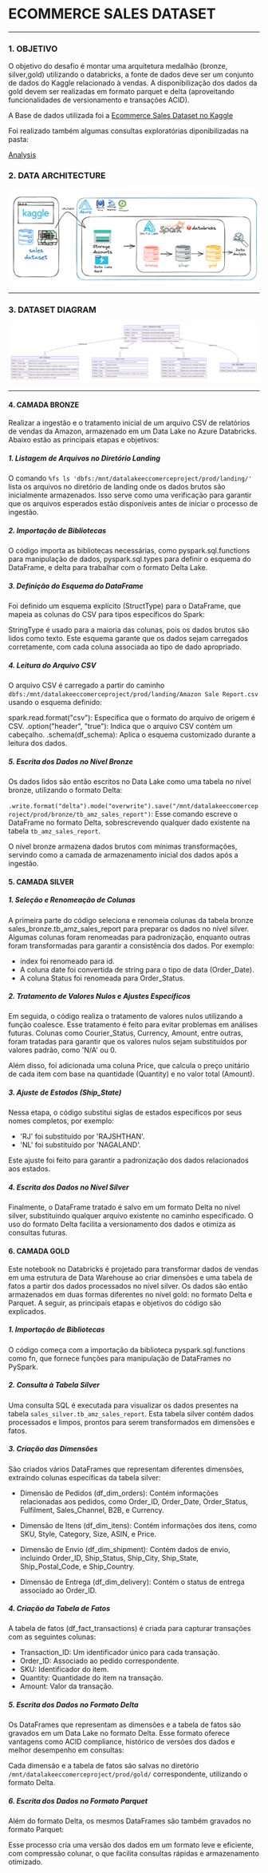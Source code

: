 # ECOMMERCE SALES DATASET
<hr>

### 1. OBJETIVO
O objetivo do desafio é montar uma arquitetura medalhão (bronze, silver,gold) utilizando o databricks, a fonte de dados deve ser um conjunto de dados do Kaggle relacionado à vendas. A disponibilização dos dados da gold devem ser realizadas em formato parquet e delta (aproveitando funcionalidades de versionamento e transações ACID).

A Base de dados utilizada foi a [Ecommerce Sales Dataset no Kaggle](https://www.kaggle.com/datasets/thedevastator/unlock-profits-with-e-commerce-sales-data)

Foi realizado também algumas consultas exploratórias diponibilizadas na pasta:

[Analysis](04.analysis/)</p>


### 2. DATA ARCHITECTURE

![Project Architecture](06.img/Arquitetura_Ecommerce_Sales_Dataset.png)

<hr>

### 3. DATASET DIAGRAM

![Project Architecture](06.img/Ecommerce_Sales_Dataset_Diagram.png)

<hr>

#### 4. CAMADA BRONZE
Realizar a ingestão e o tratamento inicial de um arquivo CSV de relatórios de vendas da Amazon, armazenado em um Data Lake no Azure Databricks. Abaixo estão as principais etapas e objetivos:

##### 1. Listagem de Arquivos no Diretório Landing
O comando `%fs ls 'dbfs:/mnt/datalakeeccomerceproject/prod/landing/'` lista os arquivos no diretório de landing onde os dados brutos são inicialmente armazenados. Isso serve como uma verificação para garantir que os arquivos esperados estão disponíveis antes de iniciar o processo de ingestão.

##### 2. Importação de Bibliotecas
O código importa as bibliotecas necessárias, como pyspark.sql.functions para manipulação de dados, pyspark.sql.types para definir o esquema do DataFrame, e delta para trabalhar com o formato Delta Lake.

##### 3. Definição do Esquema do DataFrame
Foi definido um esquema explícito (StructType) para o DataFrame, que mapeia as colunas do CSV para tipos específicos do Spark:

StringType é usado para a maioria das colunas, pois os dados brutos são lidos como texto.
Este esquema garante que os dados sejam carregados corretamente, com cada coluna associada ao tipo de dado apropriado.

##### 4. Leitura do Arquivo CSV
O arquivo CSV é carregado a partir do caminho `dbfs:/mnt/datalakeeccomerceproject/prod/landing/Amazon Sale Report.csv` usando o esquema definido:

spark.read.format("csv"): Especifica que o formato do arquivo de origem é CSV.
.option("header", "true"): Indica que o arquivo CSV contém um cabeçalho.
.schema(df_schema): Aplica o esquema customizado durante a leitura dos dados.

##### 5. Escrita dos Dados no Nível Bronze
Os dados lidos são então escritos no Data Lake como uma tabela no nível bronze, utilizando o formato Delta:

`.write.format("delta").mode("overwrite").save("/mnt/datalakeeccomerceproject/prod/bronze/tb_amz_sales_report")`: Esse comando escreve o DataFrame no formato Delta, sobrescrevendo qualquer dado existente na tabela `tb_amz_sales_report`.

O nível bronze armazena dados brutos com mínimas transformações, servindo como a camada de armazenamento inicial dos dados após a ingestão.

#### 5. CAMADA SILVER

##### 1. Seleção e Renomeação de Colunas
A primeira parte do código seleciona e renomeia colunas da tabela bronze sales_bronze.tb_amz_sales_report para preparar os dados no nível silver. Algumas colunas foram renomeadas para padronização, enquanto outras foram transformadas para garantir a consistência dos dados. Por exemplo:

- index foi renomeado para id.
- A coluna date foi convertida de string para o tipo de data (Order_Date).
- A coluna Status foi renomeada para Order_Status.

##### 2. Tratamento de Valores Nulos e Ajustes Específicos
Em seguida, o código realiza o tratamento de valores nulos utilizando a função coalesce. Esse tratamento é feito para evitar problemas em análises futuras. Colunas como Courier_Status, Currency, Amount, entre outras, foram tratadas para garantir que os valores nulos sejam substituídos por valores padrão, como 'N/A' ou 0.

Além disso, foi adicionada uma coluna Price, que calcula o preço unitário de cada item com base na quantidade (Quantity) e no valor total (Amount).

##### 3. Ajuste de Estados (Ship_State)
Nessa etapa, o código substitui siglas de estados específicos por seus nomes completos, por exemplo:

- 'RJ' foi substituído por 'RAJSHTHAN'.
- 'NL' foi substituído por 'NAGALAND'.

Este ajuste foi feito para garantir a padronização dos dados relacionados aos estados.

##### 4. Escrita dos Dados no Nível Silver
Finalmente, o DataFrame tratado é salvo em um formato Delta no nível silver, substituindo qualquer arquivo existente no caminho especificado. O uso do formato Delta facilita a versionamento dos dados e otimiza as consultas futuras.

#### 6. CAMADA GOLD 

Este notebook no Databricks é projetado para transformar dados de vendas em uma estrutura de Data Warehouse ao criar dimensões e uma tabela de fatos a partir dos dados processados no nível silver. Os dados são então armazenados em duas formas diferentes no nível gold: no formato Delta e Parquet. A seguir, as principais etapas e objetivos do código são explicados.

##### 1. Importação de Bibliotecas
O código começa com a importação da biblioteca pyspark.sql.functions como fn, que fornece funções para manipulação de DataFrames no PySpark.

##### 2. Consulta à Tabela Silver
Uma consulta SQL é executada para visualizar os dados presentes na tabela `sales_silver.tb_amz_sales_report`. Esta tabela silver contém dados processados e limpos, prontos para serem transformados em dimensões e fatos.

##### 3. Criação das Dimensões
São criados vários DataFrames que representam diferentes dimensões, extraindo colunas específicas da tabela silver:

- Dimensão de Pedidos (df_dim_orders): Contém informações relacionadas aos pedidos, como Order_ID, Order_Date, Order_Status, Fulfilment, Sales_Channel, B2B, e Currency.

- Dimensão de Itens (df_dim_itens): Contém informações dos itens, como SKU, Style, Category, Size, ASIN, e Price.

- Dimensão de Envio (df_dim_shipment): Contém dados de envio, incluindo Order_ID, Ship_Status, Ship_City, Ship_State, Ship_Postal_Code, e Ship_Country.

- Dimensão de Entrega (df_dim_delivery): Contém o status de entrega associado ao Order_ID.

##### 4. Criação da Tabela de Fatos
A tabela de fatos (df_fact_transactions) é criada para capturar transações com as seguintes colunas:

- Transaction_ID: Um identificador único para cada transação.
- Order_ID: Associado ao pedido correspondente.
- SKU: Identificador do item.
- Quantity: Quantidade do item na transação.
- Amount: Valor da transação.

##### 5. Escrita dos Dados no Formato Delta
Os DataFrames que representam as dimensões e a tabela de fatos são gravados em um Data Lake no formato Delta. Esse formato oferece vantagens como ACID compliance, histórico de versões dos dados e melhor desempenho em consultas:

Cada dimensão e a tabela de fatos são salvas no diretório `/mnt/datalakeeccomerceproject/prod/gold/` correspondente, utilizando o formato Delta.

##### 6. Escrita dos Dados no Formato Parquet
Além do formato Delta, os mesmos DataFrames são também gravados no formato Parquet:

Esse processo cria uma versão dos dados em um formato leve e eficiente, com compressão colunar, o que facilita consultas rápidas e armazenamento otimizado.



